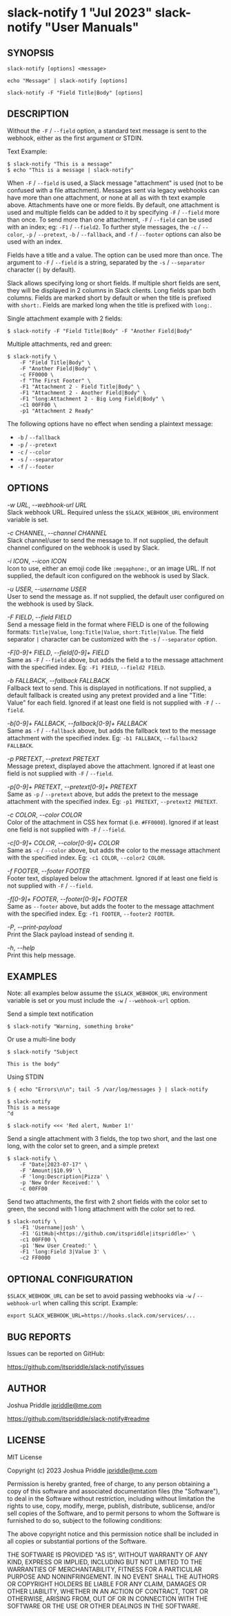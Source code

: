 # slack-notify 1 "Jul 2023" slack-notify "User Manuals"

## SYNOPSIS

`slack-notify [options] <message>`

`echo "Message" | slack-notify [options]`

`slack-notify -F "Field Title|Body" [options]`

## DESCRIPTION

Without the `-F` / `--field` option, a standard text message is sent to the
webhook, either as the first argument or STDIN.

Text Example:

    $ slack-notify "This is a message"
    $ echo "This is a message | slack-notify"

When `-F` / `--field` is used, a Slack message "attachment" is used (not
to be confused with a file attachment). Messages sent via legacy webhooks
can have more than one attachment, or none at all as with th text example
above. Attachments have one or more fields. By default, one attachment is
used and multiple fields can be added to it by specifying `-F` / `--field`
more than once. To send more than one attachment, `-F` / `--field` can be
used with an index; eg: `-F1` / `--field2`. To further style messages, the
`-c` / `--color`, `-p` / `--pretext`, `-b` / `--fallback`, and `-f` /
`--footer` options can also be used with an index.

Fields have a title and a value. The option can be used more than
once. The argument to `-F` / `--field` is a string, separated by the `-s`
/ `--separator` character (`|` by default).

Slack allows specifying long or short fields. If multiple short fields are
sent, they will be displayed in 2 columns in Slack clients. Long fields
span both columns. Fields are marked short by default or when the title is
prefixed with `short:`. Fields are marked long when the title is prefixed
with `long:`.

Single attachment example with 2 fields:

    $ slack-notify -F "Field Title|Body" -F "Another Field|Body"

Multiple attachments, red and green:

    $ slack-notify \
        -F "Field Title|Body" \
        -F "Another Field|Body" \
        -c FF0000 \
        -f "The First Footer" \
        -F1 "Attachment 2 - Field Title|Body" \
        -F1 "Attachment 2 - Another Field|Body" \
        -F1 "long:Attachment 2 - Big Long Field|Body" \
        -c1 00FF00 \
        -p1 "Attachment 2 Ready"

The following options have no effect when sending a plaintext message:

- `-b` / `--fallback`
- `-p` / `--pretext`
- `-c` / `--color`
- `-s` / `--separator`
- `-f` / `--footer`

## OPTIONS

*-w URL*, *--webhook-url URL*  
    Slack webhook URL. Required unless the `$SLACK_WEBHOOK_URL` environment
    variable is set.

*-c CHANNEL*, *--channel CHANNEL*  
    Slack channel/user to send the message to. If not supplied, the
    default channel configured on the webhook is used by Slack.

*-i ICON*, *--icon ICON*  
    Icon to use, either an emoji code like `:megaphone:`, or an image URL.
    If not supplied, the default icon configured on the webhook is used by
    Slack.

*-u USER*, *--username USER*  
    User to send the message as. If not supplied, the default user
    configured on the webhook is used by Slack.

*-F FIELD*, *--field FIELD*  
    Send a message field in the format where FIELD is one of the following
    formats: `Title|Value`, `long:Title|Value`, `short:Title|Value`. The field
    separator `|` character can be customized with the `-s` / `--separator`
    option.

*-F[0-9]+ FIELD*, *--field[0-9]+ FIELD*  
    Same as `-F` / `--field` above, but adds the field a to the message
    attachment with the specified index. Eg: `-F1 FIELD`,
    `--field2 FIELD`.

*-b FALLBACK*, *--fallback FALLBACK*  
    Fallback text to send. This is displayed in notifications. If not
    supplied, a default fallback is created using any pretext provided and a
    line "Title: Value" for each field. Ignored if at least one field is not
    supplied with `-F` / `--field`.

*-b[0-9]+ FALLBACK*, *--fallback[0-9]+ FALLBACK*  
    Same as `-f` / `--fallback` above, but adds the fallback text to the
    message attachment with the specified index. Eg: `-b1 FALLBACK`,
    `--fallback2 FALLBACK`.

*-p PRETEXT*, *--pretext PRETEXT*  
    Message pretext, displayed above the attachment. Ignored if at least one
    field is not supplied with `-F` / `--field`.

*-p[0-9]+ PRETEXT*, *--pretext[0-9]+ PRETEXT*  
    Same as `-p` / `--pretext` above, but adds the pretext to the message
    attachment with the specified index. Eg: `-p1 PRETEXT`,
    `--pretext2 PRETEXT`.

*-c COLOR*, *--color COLOR*  
    Color of the attachment in CSS hex format (i.e. `#FF0000`). Ignored if at
    least one field is not supplied with `-F` / `--field`.

*-c[0-9]+ COLOR*, *--color[0-9]+ COLOR*  
    Same as `-c` / `--color` above, but adds the color to the message
    attachment with the specified index. Eg: `-c1 COLOR`,
    `--color2 COLOR`.

*-f FOOTER*, *--footer FOOTER*  
    Footer text, displayed below the attachment. Ignored if at least one
    field is not supplied with `-F` / `--field`.

*-f[0-9]+ FOOTER*, *--footer[0-9]+ FOOTER*  
    Same as `--footer` above, but adds the footer to the message
    attachment with the specified index. Eg: `-f1 FOOTER`,
    `--footer2 FOOTER`.

*-P*, *--print-payload*  
    Print the Slack payload instead of sending it.

*-h*, *--help*  
    Print this help message.

## EXAMPLES

Note: all examples below assume the `$SLACK_WEBHOOK_URL` environment variable
is set or you must include the `-w` / `--webhook-url` option.

Send a simple text notification

    $ slack-notify "Warning, something broke"

Or use a multi-line body

    $ slack-notify "Subject

    This is the body"

Using STDIN

    $ { echo "Errors\n\n"; tail -5 /var/log/messages } | slack-notify

    $ slack-notify
    This is a message
    ^d

    $ slack-notify <<< 'Red alert, Number 1!'

Send a single attachment with 3 fields, the top two short, and the last
one long, with the color set to green, and a simple pretext

    $ slack-notify \
        -F "Date|2023-07-17" \
        -F 'Amount|$10.99' \
        -F 'long:Description|Pizza' \
        -p 'New Order Received:' \
        -c 00FF00

Send two attachments, the first with 2 short fields with the color set to
green, the second with 1 long attachment with the color set to red.

    $ slack-notify \
        -F1 'Username|josh' \
        -F1 'GitHub|<https://github.com/itspriddle|itspriddle>' \
        -c1 00FF00 \
        -p1 'New User Created:' \
        -F1 'long:Field 3|Value 3' \
        -c2 FF0000

## OPTIONAL CONFIGURATION

`$SLACK_WEBHOOK_URL` can be set to avoid passing webhooks via `-w` /
`--webhook-url` when calling this script. Example:

    export SLACK_WEBHOOK_URL=https://hooks.slack.com/services/...

## BUG REPORTS

Issues can be reported on GitHub:

<https://github.com/itspriddle/slack-notify/issues>

## AUTHOR

Joshua Priddle <jpriddle@me.com>

https://github.com/itspriddle/slack-notify#readme

## LICENSE

MIT License

Copyright (c) 2023 Joshua Priddle <jpriddle@me.com>

Permission is hereby granted, free of charge, to any person obtaining a copy
of this software and associated documentation files (the "Software"), to deal
in the Software without restriction, including without limitation the rights
to use, copy, modify, merge, publish, distribute, sublicense, and/or sell
copies of the Software, and to permit persons to whom the Software is
furnished to do so, subject to the following conditions:

The above copyright notice and this permission notice shall be included in all
copies or substantial portions of the Software.

THE SOFTWARE IS PROVIDED "AS IS", WITHOUT WARRANTY OF ANY KIND, EXPRESS OR
IMPLIED, INCLUDING BUT NOT LIMITED TO THE WARRANTIES OF MERCHANTABILITY,
FITNESS FOR A PARTICULAR PURPOSE AND NONINFRINGEMENT. IN NO EVENT SHALL THE
AUTHORS OR COPYRIGHT HOLDERS BE LIABLE FOR ANY CLAIM, DAMAGES OR OTHER
LIABILITY, WHETHER IN AN ACTION OF CONTRACT, TORT OR OTHERWISE, ARISING FROM,
OUT OF OR IN CONNECTION WITH THE SOFTWARE OR THE USE OR OTHER DEALINGS IN THE
SOFTWARE.
